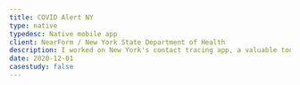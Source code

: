 ```yaml
---
title: COVID Alert NY
type: native
typedesc: Native mobile app
client: NearForm / New York State Department of Health
description: I worked on New York's contact tracing app, a valuable tool in the battle against COVID-19. Built on a decentralised model using the joint Apple-Google technology, it's designed for ease of use by all demographics.
date: 2020-12-01
casestudy: false
---
```

